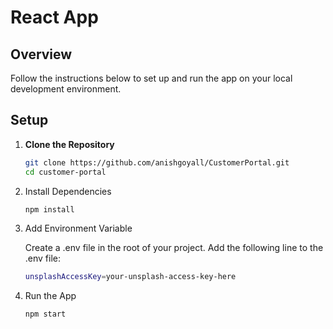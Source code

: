 # React App

## Overview

Follow the instructions below to set up and run the app on your local development environment.

## Setup

1. **Clone the Repository**

   ```bash
   git clone https://github.com/anishgoyall/CustomerPortal.git
   cd customer-portal

2. Install Dependencies
   ```bash
   npm install

3. Add Environment Variable
   
   Create a .env file in the root of your project.
   Add the following line to the .env file:
   ```bash
   unsplashAccessKey=your-unsplash-access-key-here

5. Run the App
    ```bash
    npm start
